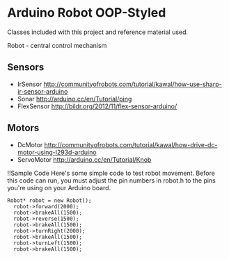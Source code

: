Arduino Robot OOP-Styled
======================

Classes included with this project and reference material used.

Robot - central control mechanism

Sensors
--------------

+ IrSensor
http://communityofrobots.com/tutorial/kawal/how-use-sharp-ir-sensor-arduino
+ Sonar
http://arduino.cc/en/Tutorial/ping
+ FlexSensor
http://bildr.org/2012/11/flex-sensor-arduino/



Motors
--------------
+ DcMotor
http://communityofrobots.com/tutorial/kawal/how-drive-dc-motor-using-l293d-arduino
+ ServoMotor
http://arduino.cc/en/Tutorial/Knob


!!Sample Code
Here's some simple code to test robot movement. Before this code can run, you must adjust the pin numbers in robot.h to the pins you're using on your Arduino board.
```
Robot* robot = new Robot();
  robot->forward(2000);
  robot->brakeAll(1500);
  robot->reverse(1500);
  robot->brakeAll(1500);
  robot->turnRight(2000);
  robot->brakeAll(1500);
  robot->turnLeft(1500);
  robot->brakeAll(1500);
```